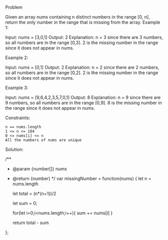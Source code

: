 Problem

Given an array nums containing n distinct numbers in the range [0, n], return the only number in the range that is missing from the array.
Example 1:

Input: nums = [3,0,1]
Output: 2
Explanation:
n = 3 since there are 3 numbers, so all numbers are in the range [0,3]. 
2 is the missing number in the range since it does not appear in nums.
    

Example 2:

Input: nums = [0,1]
Output: 2
Explanation:
n = 2 since there are 2 numbers, so all numbers are in the range [0,2]. 
2 is the missing number in the range since it does not appear in nums.
    

Example 3:

Input: nums = [9,6,4,2,3,5,7,0,1]
Output: 8
Explanation:
n = 9 since there are 9 numbers, so all numbers are in the range [0,9]. 
8 is the missing number in the range since it does not appear in nums.
    

Constraints:

    n == nums.length
    1 <= n <= 104
    0 <= nums[i] <= n
    All the numbers of nums are unique


Solution:

/**
 * @param {number[]} nums
 * @return {number}
 */
var missingNumber = function(nums) {
    let n = nums.length

    let total = (n*(n+1))/2

    let sum = 0;

    for(let i=0;i<nums.length;i++){
        sum += nums[i]
    }

    return total - sum

};